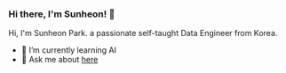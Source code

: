 ### Hi there, I'm Sunheon! 👋

Hi, I'm Sunheon Park. a passionate self-taught Data Engineer from Korea.
- 🌱 I’m currently learning AI
- 💬 Ask me about [here](https://github.com/sunheonpark/sunheonpark/issues)
